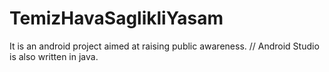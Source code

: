 # TemizHavaSaglikliYasam
 It is an android project aimed at raising public awareness.  // Android Studio is also written in java.
